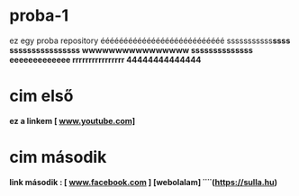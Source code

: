 # proba-1
ez egy proba repository
ééééééééééééééééééééééééééé
sssssssssss<b>ssss
ssssssssssssssss
wwwwwwwwwwwwwwww
ssssssssssssss
eeeeeeeeeeeee
rrrrrrrrrrrrrrrr
44444444444444
# cim első
ez a linkem [ www.youtube.com]
# cim második
link második : [ www.facebook.com ]
[webolalam] ˙˙˙˙(https://sulla.hu)
